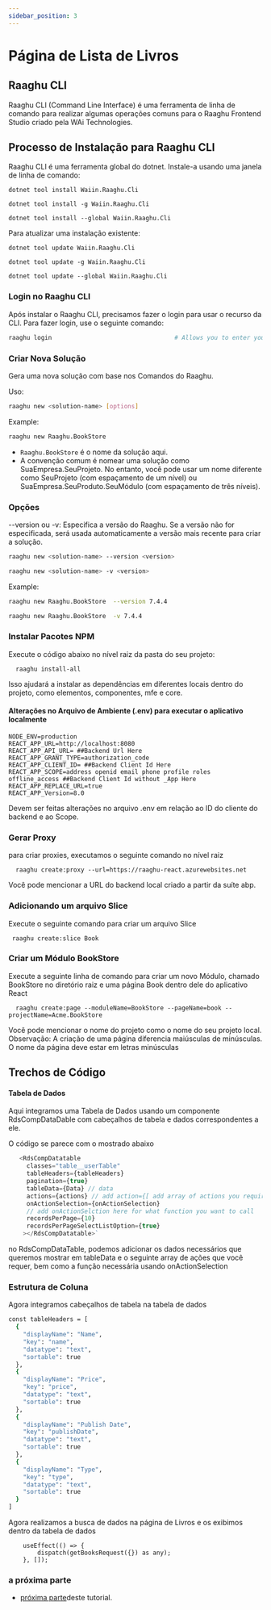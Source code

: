 ```yaml
---
sidebar_position: 3
---
```

# Página de Lista de Livros
## Raaghu CLI

Raaghu CLI (Command Line Interface) é uma ferramenta de linha de comando para realizar algumas operações comuns para o Raaghu Frontend Studio criado pela WAi Technologies.

## Processo de Instalação para Raaghu CLI
Raaghu CLI é uma ferramenta global do dotnet. Instale-a usando uma janela de linha de comando:


````shell
dotnet tool install Waiin.Raaghu.Cli
````
````shell
dotnet tool install -g Waiin.Raaghu.Cli
````
````shell
dotnet tool install --global Waiin.Raaghu.Cli
````

Para atualizar uma instalação existente:

````shell
dotnet tool update Waiin.Raaghu.Cli
````
````shell
dotnet tool update -g Waiin.Raaghu.Cli
````
````shell
dotnet tool update --global Waiin.Raaghu.Cli
````
### Login no Raaghu CLI

Após instalar o Raaghu CLI, precisamos fazer o login para usar o recurso da CLI. Para fazer login, use o seguinte comando:


```bash
raaghu login                                  # Allows you to enter your password which is hidden
```
### Criar Nova Solução
Gera uma nova solução com base nos Comandos do Raaghu.

Uso:

````bash
raaghu new <solution-name> [options]
````

Example:

````bash
raaghu new Raaghu.BookStore
````
* `Raaghu.BookStore` é o nome da solução aqui.
* A convenção comum é nomear uma solução como SuaEmpresa.SeuProjeto. No entanto, você pode usar um nome diferente como SeuProjeto (com espaçamento de um nível) ou SuaEmpresa.SeuProduto.SeuMódulo (com espaçamento de três níveis).

### Opções
--version ou -v: Especifica a versão do Raaghu. Se a versão não for especificada, será usada automaticamente a versão mais recente para criar a solução.

````bash
raaghu new <solution-name> --version <version>
````
````bash
raaghu new <solution-name> -v <version>
````

Example:

````bash
raaghu new Raaghu.BookStore  --version 7.4.4
````

````bash
raaghu new Raaghu.BookStore  -v 7.4.4
````
### Instalar Pacotes NPM

Execute o código abaixo no nível raiz da pasta do seu projeto:

```shell
  raaghu install-all
```
Isso ajudará a instalar as dependências em diferentes locais dentro do projeto, como elementos, componentes, mfe e core.

#### Alterações no Arquivo de Ambiente (.env) para executar o aplicativo localmente

```shell
NODE_ENV=production
REACT_APP_URL=http://localhost:8080
REACT_APP_API_URL= ##Backend Url Here
REACT_APP_GRANT_TYPE=authorization_code
REACT_APP_CLIENT_ID= ##Backend Client Id Here
REACT_APP_SCOPE=address openid email phone profile roles offline_access ##Backend Client Id without _App Here
REACT_APP_REPLACE_URL=true
REACT_APP_Version=8.0

```

Devem ser feitas alterações no arquivo .env em relação ao ID do cliente do backend e ao Scope.

### Gerar Proxy
para criar proxies, executamos o seguinte comando no nível raiz

```shell
  raaghu create:proxy --url=https://raaghu-react.azurewebsites.net
```
Você pode mencionar a URL do backend local criado a partir da suíte abp.

### Adicionando um arquivo Slice
Execute o seguinte comando para criar um arquivo Slice


```shell
 raaghu create:slice Book
```
### Criar um Módulo BookStore

Execute a seguinte linha de comando para criar um novo Módulo, chamado BookStore no diretório raiz e uma página Book dentro dele do aplicativo React

```shell
  raaghu create:page --moduleName=BookStore --pageName=book --projectName=Acme.BookStore
```

Você pode mencionar o nome do projeto como o nome do seu projeto local.
Observação: A criação de uma página diferencia maiúsculas de minúsculas. O nome da página deve estar em letras minúsculas

## Trechos de Código
#### Tabela de Dados

Aqui integramos uma Tabela de Dados usando um componente RdsCompDataDable com cabeçalhos de tabela e dados correspondentes a ele.

O código se parece com o mostrado abaixo

```javascript
   <RdsCompDatatable
     classes="table__userTable"
     tableHeaders={tableHeaders}
     pagination={true}
     tableData={Data} // data
     actions={actions} // add action={[ add array of actions you require]} here to have action dropdown
     onActionSelection={onActionSelection}
     // add onActionSelction here for what function you want to call
     recordsPerPage={10}
     recordsPerPageSelectListOption={true}
    ></RdsCompDatatable>`
```

no RdsCompDataTable, podemos adicionar os dados necessários que queremos mostrar em tableData e o seguinte array de ações que você requer, bem como a função necessária usando onActionSelection

### Estrutura de Coluna
Agora integramos cabeçalhos de tabela na tabela de dados

```bash 
const tableHeaders = [
  { 
    "displayName": "Name",
    "key": "name",
    "datatype": "text", 
    "sortable": true 
  }, 
  { 
    "displayName": "Price", 
    "key": "price", 
    "datatype": "text", 
    "sortable": true 
  }, 
  { 
    "displayName": "Publish Date", 
    "key": "publishDate", 
    "datatype": "text", 
    "sortable": true 
  }, 
  { 
    "displayName": "Type", 
    "key": "type", 
    "datatype": "text", 
    "sortable": true 
  }
]
```
Agora realizamos a busca de dados na página de Livros e os exibimos dentro da tabela de dados


```shell
    useEffect(() => {
        dispatch(getBooksRequest({}) as any);
    }, []);
```


### a próxima parte

- [próxima parte](Creating-Updating-And-Deleting-Book.md "")deste tutorial.

